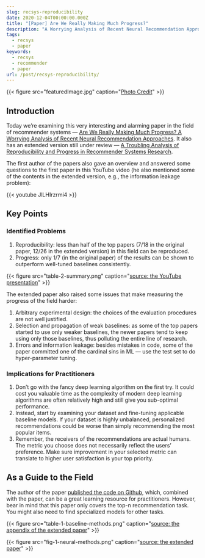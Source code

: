 ```yaml
---
slug: recsys-reproducibility
date: 2020-12-04T00:00:00.000Z
title: "[Paper] Are We Really Making Much Progress?"
description: "A Worrying Analysis of Recent Neural Recommendation Approaches"
tags:
  - recsys
  - paper
keywords:
  - recsys
  - recommender
  - paper
url: /post/recsys-reproducibility/
---
```


{{< figure src="featuredImage.jpg" caption="[Photo Credit](https://pixabay.com/photos/workers-people-boats-ships-pier-5708691/)" >}}

## Introduction

Today we’re examining this very interesting and alarming paper in the field of recommender systems — [Are We Really Making Much Progress? A Worrying Analysis of Recent Neural Recommendation Approaches](https://arxiv.org/abs/1907.06902). It also has an extended version still under review — [A Troubling Analysis of Reproducibility and Progress in Recommender Systems Research](https://arxiv.org/abs/1911.07698).

The first author of the papers also gave an overview and answered some questions to the first paper in this YouTube video (he also mentioned some of the contents in the extended version, e.g., the information leakage problem):

{{< youtube JlLHIrzrmi4 >}}

## Key Points

### Identified Problems

1. Reproducibility: less than half of the top papers (7/18 in the original paper, 12/26 in the extended version) in this field can be reproduced.
2. Progress: only 1/7 (in the original paper) of the results can be shown to outperform well-tuned baselines consistently.

{{< figure src="table-2-summary.png" caption="[source: the YouTube presentation](https://www.youtube.com/watch?v=JlLHIrzrmi4)" >}}

The extended paper also raised some issues that make measuring the progress of the field harder:

1. Arbitrary experimental design: the choices of the evaluation procedures are not well justified.
2. Selection and propagation of weak baselines: as some of the top papers started to use only weaker baselines, the newer papers tend to keep using only those baselines, thus polluting the entire line of research.
3. Errors and information leakage: besides mistakes in code, some of the paper committed one of the cardinal sins in ML — use the test set to do hyper-parameter tuning.

### Implications for Practitioners

1. Don’t go with the fancy deep learning algorithm on the first try. It could cost you valuable time as the complexity of modern deep learning algorithms are often relatively high and still give you sub-optimal performance.
2. Instead, start by examining your dataset and fine-tuning applicable baseline models. If your dataset is highly unbalanced, personalized recommendations could be worse than simply recommending the most popular items.
3. Remember, the receivers of the recommendations are actual humans. The metric you choose does not necessarily reflect the users’ preference. Make sure improvement in your selected metric can translate to higher user satisfaction is your top priority.

## As a Guide to the Field

The author of the paper [published the code on Github](https://github.com/MaurizioFD/RecSys2019_DeepLearning_Evaluation), which, combined with the paper, can be a great learning resource for practitioners. However, bear in mind that this paper only covers the top-n recommendation task. You might also need to find specialized models for other tasks.

{{< figure src="table-1-baseline-methods.png" caption="[source: the appendix of the extended paper](https://github.com/MaurizioFD/RecSys2019_DeepLearning_Evaluation/blob/master/DL_Evaluation_TOIS_Additional_material.pdf)" >}}

{{< figure src="fig-1-neural-methods.png" caption="[source: the extended paper](https://arxiv.org/abs/1911.07698)" >}}
